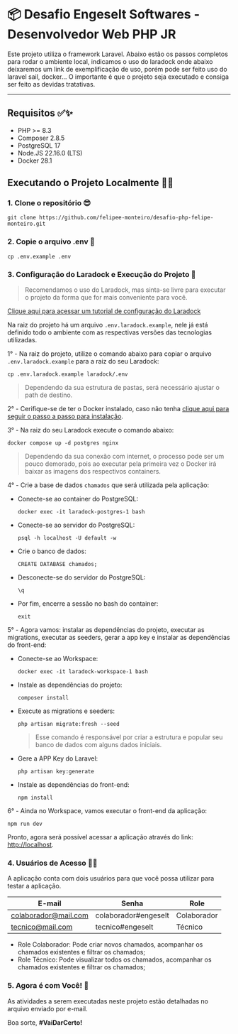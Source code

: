 # 📦 Desafio Engeselt Softwares - Desenvolvedor Web PHP JR

Este projeto utiliza o framework Laravel. Abaixo estão os passos completos para rodar o ambiente local, indicamos o uso do laradock onde abaixo deixaremos um link de exemplificação de uso, porém pode ser feito uso do laravel sail, docker... O importante é que o projeto seja executado e consiga ser feito as devidas tratativas.

---

## Requisitos ✅✨

-   PHP >= 8.3
-   Composer 2.8.5
-   PostgreSQL 17
-   Node.JS 22.16.0 (LTS)
-   Docker 28.1

## Executando o Projeto Localmente 🚀✨

### 1. Clone o repositório 😎

```
git clone https://github.com/felipee-monteiro/desafio-php-felipe-monteiro.git
```

### 2. Copie o arquivo .env 📂

```
cp .env.example .env
```

### 3. Configuração do Laradock e Execução do Projeto 🚀

> Recomendamos o uso do Laradock, mas sinta-se livre para executar o projeto da forma que for mais conveniente para você.

[Clique aqui para acessar um tutorial de configuração do Laradock](https://youtu.be/4oO_ZGX3Rbs?si=dFLaG_HvlAOU5uiv)

Na raiz do projeto há um arquivo `.env.laradock.example`, nele já está definido todo o ambiente com as respectivas versões das tecnologias utilizadas.

1° - Na raiz do projeto, utilize o comando abaixo para copiar o arquivo `.env.laradock.example` para a raiz do seu Laradock:

```
cp .env.laradock.example laradock/.env
```

> Dependendo da sua estrutura de pastas, será necessário ajustar o path de destino.

2° - Cerifique-se de ter o Docker instalado, caso não tenha [clique aqui para seguir o passo a passo para instalação](https://docs.docker.com/get-started/get-docker/).

3° - Na raiz do seu Laradock execute o comando abaixo:

```
docker compose up -d postgres nginx
```

> Dependendo da sua conexão com internet, o processo pode ser um pouco demorado, pois ao executar pela primeira vez o Docker irá baixar as imagens dos respectivos containers.

4° - Crie a base de dados `chamados` que será utilizada pela aplicação:

-   Conecte-se ao container do PostgreSQL:
    ```
    docker exec -it laradock-postgres-1 bash
    ```
-   Conecte-se ao servidor do PostgreSQL:
    ```
    psql -h localhost -U default -w
    ```
-   Crie o banco de dados:
    ```
    CREATE DATABASE chamados;
    ```
-   Desconecte-se do servidor do PostgreSQL:
    ```
    \q
    ```
-   Por fim, encerre a sessão no bash do container:
    ```
    exit
    ```

5° - Agora vamos: instalar as dependências do projeto, executar as migrations, executar as seeders, gerar a app key e instalar as dependências do front-end:

-   Conecte-se ao Workspace:
    ```
    docker exec -it laradock-workspace-1 bash
    ```
-   Instale as dependências do projeto:
    ```
    composer install
    ```
-   Execute as migrations e seeders:

    ```
    php artisan migrate:fresh --seed
    ```

    > Esse comando é responsável por criar a estrutura e popular seu banco de dados com alguns dados iniciais.

-   Gere a APP Key do Laravel:
    ```
    php artisan key:generate
    ```
-   Instale as dependências do front-end:
    ```
    npm install
    ```

6° - Ainda no Workspace, vamos executar o front-end da aplicação:

```
npm run dev
```

Pronto, agora será possível acessar a aplicação através do link: [http://localhost](http://localhost).

### 4. Usuários de Acesso 🧑‍💻

A aplicação conta com dois usuários para que você possa utilizar para testar a aplicação.

| E-mail               | Senha                | Role        |
| -------------------- | -------------------- | ----------- |
| colaborador@mail.com | colaborador#engeselt | Colaborador |
| tecnico@mail.com     | tecnico#engeselt     | Técnico     |

-   Role Colaborador: Pode criar novos chamados, acompanhar os chamados existentes e filtrar os chamados;
-   Role Técnico: Pode visualizar todos os chamados, acompanhar os chamados existentes e filtrar os chamados;

### 5. Agora é com Você! 🚀

As atividades a serem executadas neste projeto estão detalhadas no arquivo enviado por e-mail.

Boa sorte, **#VaiDarCerto!**
